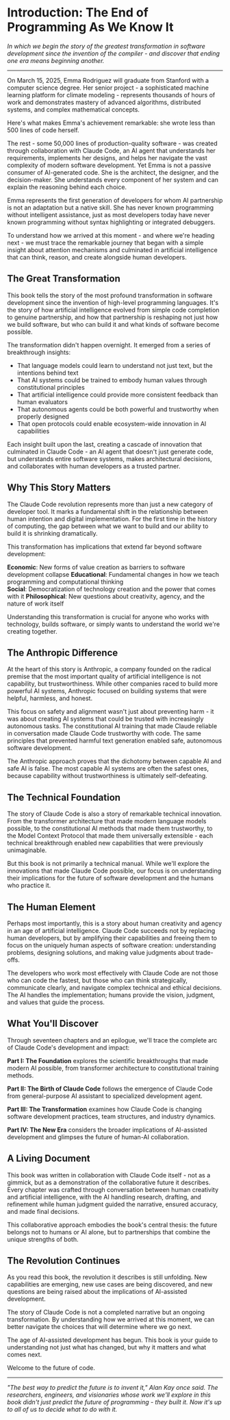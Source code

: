 # Introduction: The End of Programming As We Know It

*In which we begin the story of the greatest transformation in software development since the invention of the compiler - and discover that ending one era means beginning another.*

---

On March 15, 2025, Emma Rodriguez will graduate from Stanford with a computer science degree. Her senior project - a sophisticated machine learning platform for climate modeling - represents thousands of hours of work and demonstrates mastery of advanced algorithms, distributed systems, and complex mathematical concepts.

Here's what makes Emma's achievement remarkable: she wrote less than 500 lines of code herself.

The rest - some 50,000 lines of production-quality software - was created through collaboration with Claude Code, an AI agent that understands her requirements, implements her designs, and helps her navigate the vast complexity of modern software development. Yet Emma is not a passive consumer of AI-generated code. She is the architect, the designer, and the decision-maker. She understands every component of her system and can explain the reasoning behind each choice.

Emma represents the first generation of developers for whom AI partnership is not an adaptation but a native skill. She has never known programming without intelligent assistance, just as most developers today have never known programming without syntax highlighting or integrated debuggers.

To understand how we arrived at this moment - and where we're heading next - we must trace the remarkable journey that began with a simple insight about attention mechanisms and culminated in artificial intelligence that can think, reason, and create alongside human developers.

## The Great Transformation

This book tells the story of the most profound transformation in software development since the invention of high-level programming languages. It's the story of how artificial intelligence evolved from simple code completion to genuine partnership, and how that partnership is reshaping not just how we build software, but who can build it and what kinds of software become possible.

The transformation didn't happen overnight. It emerged from a series of breakthrough insights:

- That language models could learn to understand not just text, but the intentions behind text
- That AI systems could be trained to embody human values through constitutional principles
- That artificial intelligence could provide more consistent feedback than human evaluators
- That autonomous agents could be both powerful and trustworthy when properly designed
- That open protocols could enable ecosystem-wide innovation in AI capabilities

Each insight built upon the last, creating a cascade of innovation that culminated in Claude Code - an AI agent that doesn't just generate code, but understands entire software systems, makes architectural decisions, and collaborates with human developers as a trusted partner.

## Why This Story Matters

The Claude Code revolution represents more than just a new category of developer tool. It marks a fundamental shift in the relationship between human intention and digital implementation. For the first time in the history of computing, the gap between what we want to build and our ability to build it is shrinking dramatically.

This transformation has implications that extend far beyond software development:

**Economic**: New forms of value creation as barriers to software development collapse
**Educational**: Fundamental changes in how we teach programming and computational thinking  
**Social**: Democratization of technology creation and the power that comes with it
**Philosophical**: New questions about creativity, agency, and the nature of work itself

Understanding this transformation is crucial for anyone who works with technology, builds software, or simply wants to understand the world we're creating together.

## The Anthropic Difference

At the heart of this story is Anthropic, a company founded on the radical premise that the most important quality of artificial intelligence is not capability, but trustworthiness. While other companies raced to build more powerful AI systems, Anthropic focused on building systems that were helpful, harmless, and honest.

This focus on safety and alignment wasn't just about preventing harm - it was about creating AI systems that could be trusted with increasingly autonomous tasks. The constitutional AI training that made Claude reliable in conversation made Claude Code trustworthy with code. The same principles that prevented harmful text generation enabled safe, autonomous software development.

The Anthropic approach proves that the dichotomy between capable AI and safe AI is false. The most capable AI systems are often the safest ones, because capability without trustworthiness is ultimately self-defeating.

## The Technical Foundation

The story of Claude Code is also a story of remarkable technical innovation. From the transformer architecture that made modern language models possible, to the constitutional AI methods that made them trustworthy, to the Model Context Protocol that made them universally extensible - each technical breakthrough enabled new capabilities that were previously unimaginable.

But this book is not primarily a technical manual. While we'll explore the innovations that made Claude Code possible, our focus is on understanding their implications for the future of software development and the humans who practice it.

## The Human Element

Perhaps most importantly, this is a story about human creativity and agency in an age of artificial intelligence. Claude Code succeeds not by replacing human developers, but by amplifying their capabilities and freeing them to focus on the uniquely human aspects of software creation: understanding problems, designing solutions, and making value judgments about trade-offs.

The developers who work most effectively with Claude Code are not those who can code the fastest, but those who can think strategically, communicate clearly, and navigate complex technical and ethical decisions. The AI handles the implementation; humans provide the vision, judgment, and values that guide the process.

## What You'll Discover

Through seventeen chapters and an epilogue, we'll trace the complete arc of Claude Code's development and impact:

**Part I: The Foundation** explores the scientific breakthroughs that made modern AI possible, from transformer architecture to constitutional training methods.

**Part II: The Birth of Claude Code** follows the emergence of Claude Code from general-purpose AI assistant to specialized development agent.

**Part III: The Transformation** examines how Claude Code is changing software development practices, team structures, and industry dynamics.

**Part IV: The New Era** considers the broader implications of AI-assisted development and glimpses the future of human-AI collaboration.

## A Living Document

This book was written in collaboration with Claude Code itself - not as a gimmick, but as a demonstration of the collaborative future it describes. Every chapter was crafted through conversation between human creativity and artificial intelligence, with the AI handling research, drafting, and refinement while human judgment guided the narrative, ensured accuracy, and made final decisions.

This collaborative approach embodies the book's central thesis: the future belongs not to humans or AI alone, but to partnerships that combine the unique strengths of both.

## The Revolution Continues

As you read this book, the revolution it describes is still unfolding. New capabilities are emerging, new use cases are being discovered, and new questions are being raised about the implications of AI-assisted development.

The story of Claude Code is not a completed narrative but an ongoing transformation. By understanding how we arrived at this moment, we can better navigate the choices that will determine where we go next.

The age of AI-assisted development has begun. This book is your guide to understanding not just what has changed, but why it matters and what comes next.

Welcome to the future of code.

---

*"The best way to predict the future is to invent it," Alan Kay once said. The researchers, engineers, and visionaries whose work we'll explore in this book didn't just predict the future of programming - they built it. Now it's up to all of us to decide what to do with it.*